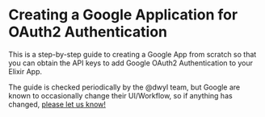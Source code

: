 # Creating a Google Application for OAuth2 Authentication

This is a step-by-step guide
to creating a Google App from scratch
so that you can obtain the API keys
to add Google OAuth2 Authentication
to your Elixir App.

The guide is checked periodically by the @dwyl team,
but Google are known to occasionally change their UI/Workflow,
so if anything has changed,
[please let us know!](https://github.com/dwyl/elixir-auth-google/issues)
